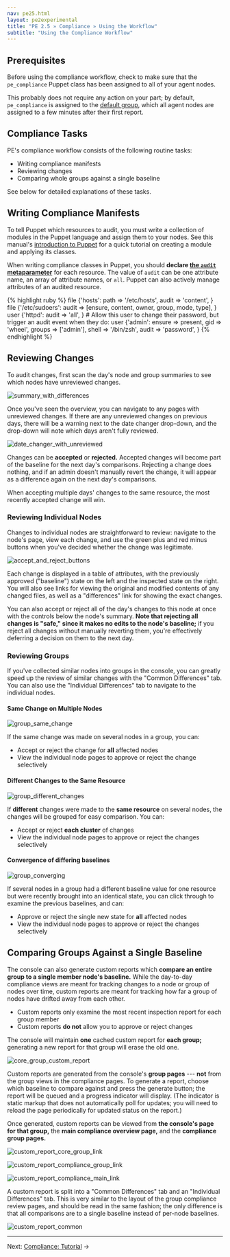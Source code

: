 ```yaml
---
nav: pe25.html
layout: pe2experimental
title: "PE 2.5 » Compliance » Using the Workflow"
subtitle: "Using the Compliance Workflow"
---
```


Prerequisites
-----

Before using the compliance workflow, check to make sure that the `pe_compliance` Puppet class has been assigned to all of your agent nodes. 

This probably does not require any action on your part; by default, `pe_compliance` is assigned to the [default group](./console_classes_groups.html#the-default-group), which all agent nodes are assigned to a few minutes after their first report. 

Compliance Tasks
-----

PE's compliance workflow consists of the following routine tasks:

- Writing compliance manifests
- Reviewing changes
- Comparing whole groups against a single baseline

See below for detailed explanations of these tasks.

Writing Compliance Manifests
-----

To tell Puppet which resources to audit, you must write a collection of modules in the Puppet language and assign them to your nodes. See this manual's [introduction to Puppet](./puppet_overview.html) for a quick tutorial on creating a module and applying its classes. 

When writing compliance classes in Puppet, you should **declare [the `audit` metaparameter](/references/2.7.6/metaparameter.html#audit)** for each resource. The value of `audit` can be one attribute name, an array of attribute names, or `all`. Puppet can also actively manage attributes of an audited resource. 

{% highlight ruby %}
    file {'hosts':
      path  => '/etc/hosts',
      audit => 'content',
    }
    file {'/etc/sudoers':
      audit => [ensure, content, owner, group, mode, type],
    }
    user {'httpd':
      audit => 'all',
    }
    # Allow this user to change their password, but trigger an audit event when they do:
    user {'admin':
      ensure => present,
      gid    => 'wheel',
      groups => ['admin'],
      shell  => '/bin/zsh',
      audit  => 'password',
    }
{% endhighlight %}


Reviewing Changes
-----

To audit changes, first scan the day's node and group summaries to see which nodes have unreviewed changes. 

![summary_with_differences][]

Once you've seen the overview, you can navigate to any pages with unreviewed changes. If there are any unreviewed changes on previous days, there will be a warning next to the date changer drop-down, and the drop-down will note which days aren't fully reviewed. 

![date_changer_with_unreviewed][]

Changes can be **accepted** or **rejected.** Accepted changes will become part of the baseline for the next day's comparisons. Rejecting a change does nothing, and if an admin doesn't manually revert the change, it will appear as a difference again on the next day's comparisons. 

When accepting multiple days' changes to the same resource, the most recently accepted change will win. 

### Reviewing Individual Nodes

Changes to individual nodes are straightforward to review: navigate to the node's page, view each change, and use the green plus and red minus buttons when you've decided whether the change was legitimate. 

![accept_and_reject_buttons][]

Each change is displayed in a table of attributes, with the previously approved ("baseline") state on the left and the inspected state on the right. You will also see links for viewing the original and modified contents of any changed files, as well as a "differences" link for showing the exact changes. 

You can also accept or reject all of the day's changes to this node at once with the controls below the node's summary. **Note that rejecting all changes is "safe," since it makes no edits to the node's baseline;** if you reject all changes without manually reverting them, you're effectively deferring a decision on them to the next day. 

### Reviewing Groups

If you've collected similar nodes into groups in the console, you can greatly speed up the review of similar changes with the "Common Differences" tab. You can also use the "Individual Differences" tab to navigate to the individual nodes.

#### Same Change on Multiple Nodes

![group_same_change][]

If the same change was made on several nodes in a group, you can:

- Accept or reject the change for **all** affected nodes
- View the individual node pages to approve or reject the change selectively

#### Different Changes to the Same Resource

![group_different_changes][]

If **different** changes were made to the **same resource** on several nodes, the changes will be grouped for easy comparison. You can:

- Accept or reject **each cluster** of changes
- View the individual node pages to approve or reject the changes selectively

#### Convergence of differing baselines

![group_converging][]

If several nodes in a group had a different baseline value for one resource but were recently brought into an identical state, you can click through to examine the previous baselines, and can:

- Approve or reject the single new state for **all** affected nodes
- View the individual node pages to approve or reject the changes selectively

Comparing Groups Against a Single Baseline
-----

The console can also generate custom reports which **compare an entire group to a single member node's baseline.** While the day-to-day compliance views are meant for tracking changes to a node or group of nodes over time, custom reports are meant for tracking how far a group of nodes have drifted away from each other. 

- Custom reports only examine the most recent inspection report for each group member
- Custom reports **do not** allow you to approve or reject changes

The console will maintain **one** cached custom report for **each group;** generating a new report for that group will erase the old one.

![core_group_custom_report][]

Custom reports are generated from the console's **group pages** --- **not** from the group views in the compliance pages. To generate a report, choose which baseline to compare against and press the generate button; the report will be queued and a progress indicator will display. (The indicator is static markup that does not automatically poll for updates; you will need to reload the page periodically for updated status on the report.) 

Once generated, custom reports can be viewed from **the console's page for that group,** the **main compliance overview page,** and the **compliance group pages.** 

![custom_report_core_group_link][]

![custom_report_compliance_group_link][]

![custom_report_compliance_main_link][]

A custom report is split into a "Common Differences" tab and an "Individual Differences" tab. This is very similar to the layout of the group compliance review pages, and should  be read in the same fashion; the only difference is that all comparisons are to a single baseline instead of per-node baselines. 

![custom_report_common][]

[accept_and_reject_buttons]: ./images/baseline/accept_and_reject_buttons.png
[core_group_custom_report]: ./images/baseline/core_group_custom_report.png
[custom_report_core_group_link]: ./images/baseline/custom_report_core_group_link.png
[custom_report_compliance_group_link]: ./images/baseline/custom_report_compliance_group_link.png
[custom_report_compliance_main_link]: ./images/baseline/custom_report_compliance_main_link.png
[custom_report_common]: ./images/baseline/custom_report_common.png
[date_changer_with_unreviewed]: ./images/baseline/date_changer_with_unreviewed.png
[group_converging]: ./images/baseline/group_converging.png
[group_different_changes]: ./images/baseline/group_different_changes.png
[group_same_change]: ./images/baseline/group_same_change.png
[summary_with_differences]: ./images/baseline/summary_with_differences.png

* * *

Next: [Compliance: Tutorial](./compliance_tutorial.html) &rarr;
